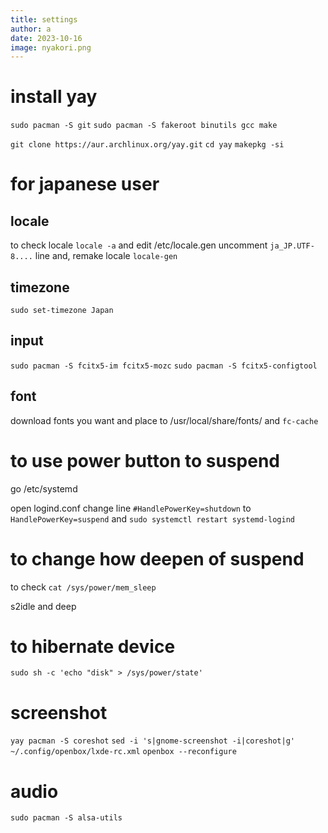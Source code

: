```yaml
---
title: settings
author: a
date: 2023-10-16
image: nyakori.png
---
```


# install yay

```sudo pacman -S git```
```sudo pacman -S fakeroot binutils gcc make```

```git clone https://aur.archlinux.org/yay.git```
```cd yay```
```makepkg -si```


# for japanese user
## locale
to check locale
```locale -a```
and edit /etc/locale.gen
uncomment
```ja_JP.UTF-8....```
line
and, remake locale
```locale-gen```

## timezone

```sudo set-timezone Japan```

## input

```sudo pacman -S fcitx5-im fcitx5-mozc```
```sudo pacman -S fcitx5-configtool```

## font
download fonts you want and place to /usr/local/share/fonts/
and
```fc-cache```

# to use power button to suspend

go /etc/systemd

open logind.conf
change line
```#HandlePowerKey=shutdown```
to
```HandlePowerKey=suspend```
and
```sudo systemctl restart systemd-logind```

# to change how deepen of suspend

to check
```cat /sys/power/mem_sleep```

s2idle and deep

# to hibernate device

```sudo sh -c 'echo "disk" > /sys/power/state'```

# screenshot
```yay pacman -S coreshot```
```sed -i 's|gnome-screenshot -i|coreshot|g' ~/.config/openbox/lxde-rc.xml```
```openbox --reconfigure```

# audio
```sudo pacman -S alsa-utils```
